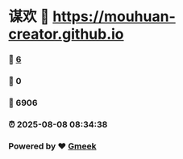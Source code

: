 # 谋欢 :link: https://mouhuan-creator.github.io 
### :page_facing_up: [6](https://mouhuan-creator.github.io/tag.html) 
### :speech_balloon: 0 
### :hibiscus: 6906 
### :alarm_clock: 2025-08-08 08:34:38 
### Powered by :heart: [Gmeek](https://github.com/Meekdai/Gmeek)
